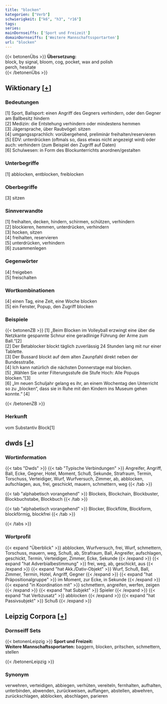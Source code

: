 ```yaml
---
title: "blocken"
kategorien: ["Verb"]
schwierigkeit: ["k6", "h3", "r16"]
tags:
series:
mainDornseiffs: ['Sport und Freizeit']
domainDornseiffs: ['Weitere Mannschaftssportarten']
url: "blocken"
---
```


{{< betonenÜbs >}}
**Übersetzung:**  
block, by signal, bloom, cog, pocket, wax and polish  
perch, hesitate  
{{< /betonenÜbs >}}

## Wiktionary [[+](https://de.wiktionary.org/wiki/blocken)]

### Bedeutungen
[1] Sport, Ballsport: einen Angriff des Gegners verhindern, oder den Gegner am Ballbesitz hindern  
[2] Medizin: die Entstehung verhindern oder mindestens hemmen  
[3] Jägersprache, über Raubvögel: sitzen  
[4] umgangssprachlich: vorübergehend, preliminär freihalten/reservieren  
[5] EDV: unterdrücken (oftmals so, dass etwas nicht angezeigt wird) oder auch: verhindern (zum Beispiel den Zugriff auf Daten)  
[6] Schulwesen: in Form des Blockunterrichts anordnen/gestalten  

### Unterbegriffe
[1] abblocken, entblocken, freiblocken  

### Oberbegriffe
[3] sitzen  

### Sinnverwandte
[1] freihalten, decken, hindern, schirmen, schützen, verhindern  
[2] blockieren, hemmen, unterdrücken, verhindern  
[3] hocken, sitzen  
[4] freihalten, reservieren  
[5] unterdrücken, verhindern  
[6] zusammenlegen  

### Gegenwörter
[4] freigeben  
[5] freischalten  

### Wortkombinationen
[4] einen Tag, eine Zeit, eine Woche blocken  
[5] ein Fenster, Popup, den Zugriff blocken  

### Beispiele
{{< betonenZB >}}
[1] „Beim Blocken im Volleyball erzwingt eine über die Netzkante gespannte Schnur eine geradlinige Führung der Arme zum Ball.“[2]  
[2] Der Betablocker blockt täglich zuverlässig 24 Stunden lang mit nur einer Tablette.  
[3] Der Bussard blockt auf dem alten Zaunpfahl direkt neben der Bundesstraße.  
[4] Ich kann natürlich die nächsten Donnerstage mal blocken.  
[5] „Wählen Sie unter Filterungsstufe die Stufe Hoch: Alle Popups blocken.“[3]  
[6] „Im neuen Schuljahr gelang es ihr, an einem Wochentag den Unterricht so zu „blocken“, dass sie in Ruhe mit den Kindern ins Museum gehen konnte.“ [4]  

{{< /betonenZB >}}
### Herkunft
vom Substantiv Block[1]  



## dwds [[+](https://www.dwds.de/wb/blocken)]

### Wortinformation
{{< tabs "Dwds" >}}
{{< tab "Typische Verbindungen" >}}
Angreifer, Angriff, Ball, Ecke, Gegner, Hotel, Moment, Schuß, Sekunde, Strafraum, Termin, Torschuss, Verteidiger, Wurf, Wurfversuch, Zimmer, ab, abblocken, aufschlagen, aus, frei, geschickt, mauern, schmettern, weg
{{< /tab >}}

{{< tab "alphabetisch vorangehend" >}}
Blockeis, Blockchain, Blockbuster, Blockbuchstabe, Blockbuch
{{< /tab >}}

{{< tab "alphabetisch vorangehend" >}}
Blocker, Blockflöte, Blockform, blockförmig, blockfrei
{{< /tab >}}

{{< /tabs >}}

### Wortprofil
{{< expand "Überblick" >}} abblocken, Wurfversuch, frei, Wurf, schmettern, Torschuss, mauern, weg, Schuß, ab, Strafraum, Ball, Angreifer, aufschlagen, geschickt, Termin, Verteidiger, Zimmer, Ecke, Sekunde {{< /expand >}}
{{< expand "hat Adverbialbestimmung" >}} frei, weg, ab, geschickt, aus {{< /expand >}}
{{< expand "hat Akk./Dativ-Objekt" >}} Wurf, Schuß, Ball, Zimmer, Termin, Hotel, Angriff, Gegner {{< /expand >}}
{{< expand "hat Präpositionalgruppe" >}} im Moment, zur Ecke, in Sekunde {{< /expand >}}
{{< expand "in Koordination mit" >}} schmettern, angreifen, werfen, zeigen {{< /expand >}}
{{< expand "hat Subjekt" >}} Spieler {{< /expand >}}
{{< expand "hat Verbzusatz" >}} abblocken {{< /expand >}}
{{< expand "hat Passivsubjekt" >}} Schuß {{< /expand >}}

## Leipzig Corpora [[+](https://corpora.uni-leipzig.de/en/res?word=blocken&corpusId=deu_newscrawl-public_2018)]

### Dornseiff Sets
{{< betonenLeipzig >}}
**Sport und Freizeit:**  
**Weitere Mannschaftssportarten:** baggern, blocken, pritschen, schmettern, stellen  

{{< /betonenLeipzig >}}

### Synonym
verwehren, verteidigen, abbiegen, verhüten, vereiteln, fernhalten, aufhalten, unterbinden, abwenden, zurückweisen, auffangen, abstellen, abwehren, zurückschlagen, abblocken, abschlagen, parieren

